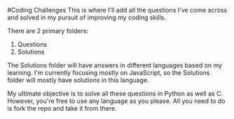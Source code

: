 #Coding Challenges
This is where I'll add all the questions I've come across and solved in my pursuit of improving my coding skills.

There are 2 primary folders:

1. Questions
2. Solutions

The Solutions folder will have answers in different languages based on my learning.
I'm currently focusing mostly on JavaScript, so the Solutions folder will mostly have solutions in this language.

My ultimate objective is to solve all these questions in Python as well as C. However, you're free to use any language as you please. All you need to do is fork the repo and take it from there.
